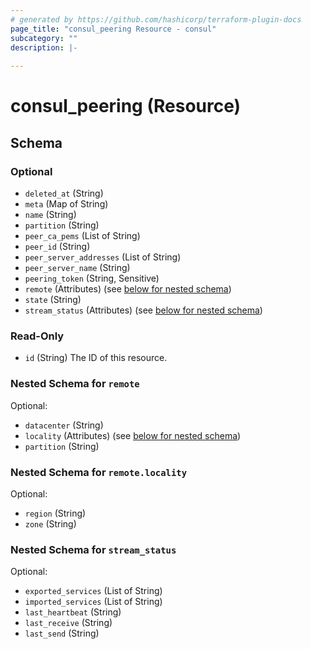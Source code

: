 ```yaml
---
# generated by https://github.com/hashicorp/terraform-plugin-docs
page_title: "consul_peering Resource - consul"
subcategory: ""
description: |-
  
---
```


# consul_peering (Resource)





<!-- schema generated by tfplugindocs -->
## Schema

### Optional

- `deleted_at` (String)
- `meta` (Map of String)
- `name` (String)
- `partition` (String)
- `peer_ca_pems` (List of String)
- `peer_id` (String)
- `peer_server_addresses` (List of String)
- `peer_server_name` (String)
- `peering_token` (String, Sensitive)
- `remote` (Attributes) (see [below for nested schema](#nestedatt--remote))
- `state` (String)
- `stream_status` (Attributes) (see [below for nested schema](#nestedatt--stream_status))

### Read-Only

- `id` (String) The ID of this resource.

<a id="nestedatt--remote"></a>
### Nested Schema for `remote`

Optional:

- `datacenter` (String)
- `locality` (Attributes) (see [below for nested schema](#nestedatt--remote--locality))
- `partition` (String)

<a id="nestedatt--remote--locality"></a>
### Nested Schema for `remote.locality`

Optional:

- `region` (String)
- `zone` (String)



<a id="nestedatt--stream_status"></a>
### Nested Schema for `stream_status`

Optional:

- `exported_services` (List of String)
- `imported_services` (List of String)
- `last_heartbeat` (String)
- `last_receive` (String)
- `last_send` (String)
